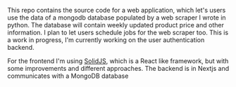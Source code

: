 This repo contains the source code for a web application, which let's users use the data of a mongodb database populated by a web scraper I wrote in python. The database will contain weekly updated product price and other information. I plan to let users schedule jobs for the web scraper too. 
This is a work in progress, I'm currently working on the user authentication backend.  

For the frontend I'm using [SolidJS](https://www.solidjs.com/), which is a React like framework, but with some improvements and different approaches. The backend is in Nextjs and communicates with a MongoDB database
